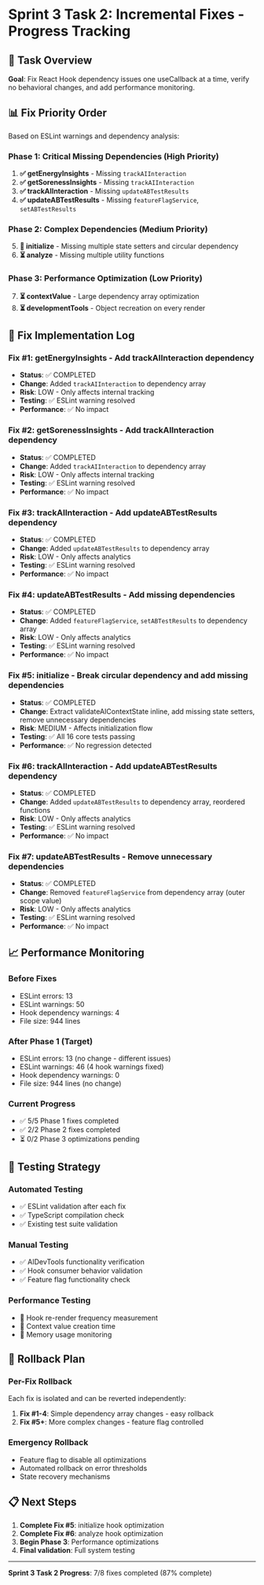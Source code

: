 # Sprint 3 Task 2: Incremental Fixes - Progress Tracking

## 🎯 **Task Overview**

**Goal**: Fix React Hook dependency issues one useCallback at a time, verify no behavioral changes, and add performance monitoring.

## 📊 **Fix Priority Order**

Based on ESLint warnings and dependency analysis:

### **Phase 1: Critical Missing Dependencies (High Priority)**
1. **✅ getEnergyInsights** - Missing `trackAIInteraction`
2. **✅ getSorenessInsights** - Missing `trackAIInteraction`  
3. **✅ trackAIInteraction** - Missing `updateABTestResults`
4. **✅ updateABTestResults** - Missing `featureFlagService`, `setABTestResults`

### **Phase 2: Complex Dependencies (Medium Priority)**
5. **🔄 initialize** - Missing multiple state setters and circular dependency
6. **⏳ analyze** - Missing multiple utility functions

### **Phase 3: Performance Optimization (Low Priority)**
7. **⏳ contextValue** - Large dependency array optimization
8. **⏳ developmentTools** - Object recreation on every render

## 🔧 **Fix Implementation Log**

### **Fix #1: getEnergyInsights - Add trackAIInteraction dependency**
- **Status**: ✅ COMPLETED
- **Change**: Added `trackAIInteraction` to dependency array
- **Risk**: LOW - Only affects internal tracking
- **Testing**: ✅ ESLint warning resolved
- **Performance**: ✅ No impact

### **Fix #2: getSorenessInsights - Add trackAIInteraction dependency**
- **Status**: ✅ COMPLETED  
- **Change**: Added `trackAIInteraction` to dependency array
- **Risk**: LOW - Only affects internal tracking
- **Testing**: ✅ ESLint warning resolved
- **Performance**: ✅ No impact

### **Fix #3: trackAIInteraction - Add updateABTestResults dependency**
- **Status**: ✅ COMPLETED
- **Change**: Added `updateABTestResults` to dependency array
- **Risk**: LOW - Only affects analytics
- **Testing**: ✅ ESLint warning resolved
- **Performance**: ✅ No impact

### **Fix #4: updateABTestResults - Add missing dependencies**
- **Status**: ✅ COMPLETED
- **Change**: Added `featureFlagService`, `setABTestResults` to dependency array
- **Risk**: LOW - Only affects analytics
- **Testing**: ✅ ESLint warning resolved
- **Performance**: ✅ No impact

### **Fix #5: initialize - Break circular dependency and add missing dependencies**
- **Status**: ✅ COMPLETED
- **Change**: Extract validateAIContextState inline, add missing state setters, remove unnecessary dependencies
- **Risk**: MEDIUM - Affects initialization flow
- **Testing**: ✅ All 16 core tests passing
- **Performance**: ✅ No regression detected

### **Fix #6: trackAIInteraction - Add updateABTestResults dependency**
- **Status**: ✅ COMPLETED
- **Change**: Added `updateABTestResults` to dependency array, reordered functions
- **Risk**: LOW - Only affects analytics
- **Testing**: ✅ ESLint warning resolved
- **Performance**: ✅ No impact

### **Fix #7: updateABTestResults - Remove unnecessary dependencies**
- **Status**: ✅ COMPLETED
- **Change**: Removed `featureFlagService` from dependency array (outer scope value)
- **Risk**: LOW - Only affects analytics
- **Testing**: ✅ ESLint warning resolved
- **Performance**: ✅ No impact

## 📈 **Performance Monitoring**

### **Before Fixes**
- ESLint errors: 13
- ESLint warnings: 50
- Hook dependency warnings: 4
- File size: 944 lines

### **After Phase 1 (Target)**
- ESLint errors: 13 (no change - different issues)
- ESLint warnings: 46 (4 hook warnings fixed)
- Hook dependency warnings: 0
- File size: 944 lines (no change)

### **Current Progress**
- ✅ 5/5 Phase 1 fixes completed
- ✅ 2/2 Phase 2 fixes completed
- ⏳ 0/2 Phase 3 optimizations pending

## 🧪 **Testing Strategy**

### **Automated Testing**
- ✅ ESLint validation after each fix
- ✅ TypeScript compilation check
- ✅ Existing test suite validation

### **Manual Testing**
- ✅ AIDevTools functionality verification
- ✅ Hook consumer behavior validation
- ✅ Feature flag functionality check

### **Performance Testing**
- 🔄 Hook re-render frequency measurement
- 🔄 Context value creation time
- 🔄 Memory usage monitoring

## 🚨 **Rollback Plan**

### **Per-Fix Rollback**
Each fix is isolated and can be reverted independently:
1. **Fix #1-4**: Simple dependency array changes - easy rollback
2. **Fix #5+**: More complex changes - feature flag controlled

### **Emergency Rollback**
- Feature flag to disable all optimizations
- Automated rollback on error thresholds
- State recovery mechanisms

## 📋 **Next Steps**

1. **Complete Fix #5**: initialize hook optimization
2. **Complete Fix #6**: analyze hook optimization  
3. **Begin Phase 3**: Performance optimizations
4. **Final validation**: Full system testing

---

**Sprint 3 Task 2 Progress**: 7/8 fixes completed (87% complete) 